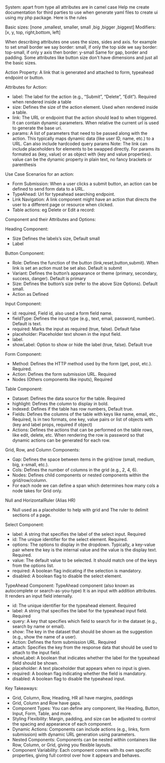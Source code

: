 System: apart from type all attributes are in camel case
Help me create documentation for third parties to use when generate yaml files to create ui using my php package. Here is the rules

Basic sizes: [none ,smallest, smaller, small ,big ,bigger ,biggest]
Modifiers: [x, y, top, right,bottom, left]

When describing attributes one uses the sizes, sides and axis. for example to set small border  we say border: small, if only the top side we say border: top-small, if only y axis then border: y-small 
Same for gap, border and padding. Some attributes like button size don't have dimensions and just all the basic sizes. 

Action Property:
A link that is generated and attached to form, typeahead endpoint or button.

Attributes for Action:
- label: The label for the action (e.g., “Submit”, “Delete”, “Edit”). Required when rendered inside a table
- size: Defines the size of the action element. Used when rendered inside a table.
- link: The URL or endpoint that the action should lead to when triggered. It can contain dynamic parameters. When relative the current url is used to generate the base uri.
- params: A list of parameters that need to be passed along with the action. This typically maps dynamic data (like user ID, name, etc.) to a URL. Can also include hardcoded query params
Note: The link can include placeholders for elements to be swapped directly. For params its formated as (key, value) or as object with (key and value properties). value can be the dynamic property in plain text, no fancy brackets or parenthesis

Use Case Scenarios for an action:
- Form Submission: When a user clicks a submit button, an action can be defined to send form data to a URL.
- TypeAhead: Url for typeahead searching endpoint.
- Link Navigation: A link component might have an action that directs the user to a different page or resource when clicked.
- Table actions: eg Delete or Edit a record:

Component and their Attributes and Options:

Heading Component:
 - Size  Defines the labels’s size, Default small
 - Label 

Button Component:
 - Role: Defines the function of the button (link,reset,button,submit). When link is set an action must be set also. Default is submit
 - Variant: Defines the button’s appearance or theme (primary, secondary, success, danger). Default is primary
 - Size: Defines the button’s size (refer to the above Size Options). Default small.
 - Action as Defined

Input Component:
- id: required, Field id, also used a form field name.
- fieldType: Defines the input type (e.g., text, email, password, number). Default is text.
- required: Marks the input as required (true, false). Default false
- placeholder: Placeholder text shown in the input field.
- label.
- showLabel: Option to show or hide the label (true, false). Default true

Form Component:
- Method: Defines the HTTP method used by the form (get, post, etc.). Required.
- Action: Defines the form submission URL. Required
- Nodes (Others components like inputs), Required

Table Component:
- Dataset: Defines the data source for the table. Required
- highlight: Defines the column to display in bold.
- Indexed: Defines if the table has row numbers, Default true.
- Fields: Defines the columns of the table with keys like name, email, etc., Required, Is in two formats, one key, value pairs or list of objects with (key and label props, required if object)
- Actions: Defines the actions that can be performed on the table rows, like edit, delete, etc. When rendering the row is password so that dynamic actions can be generated for each row. 

Grid, Row, and Column Components:
- Gap: Defines the space between items in the grid/row (small, medium, big, x-small, etc.).
- Cols: Defines the number of columns in the grid (e.g., 2, 4, 6).
- Nodes: Defines child components or nested components within the grid/row/column.
- For each node we can define a span which determines how many cols a node takes for Grid only.

Null and HorizontalRuler (Alias HR)
- Null used as a placeholder to help with grid and The ruler to delimit sections of a page.

Select Component:
- label: A string that specifies the label of the select input. Required
- id: The unique identifier for the select element. Required.
- options: The options to display in the dropdown. Typically, a key-value pair where the key is the internal value and the value is the display text. Required.
- value: The default value to be selected. It should match one of the keys from the options list.
- required: A boolean flag indicating if the selection is mandatory.
- disabled: A boolean flag to disable the select element.


TypeAhead Component:
TypeAhead component (also known as autocomplete or search-as-you-type) 
It is an input with addition attributes. It renders an input field internally.
- id: The unique identifier for the typeahead element. Required
- label: A string that specifies the label for the typeahead input field. Required
- query: A key that specifies which field to search for in the dataset (e.g., search by name or email).
- show: The key in the dataset that should be shown as the suggestion (e.g., show the name of a user).
- Action: Defines the form submission URL. Required
- attach: Specifies the key from the response data that should be used to attach to the input field.
- showLabel: A boolean that indicates whether the label for the typeahead field should be shown.
- placeholder: A text placeholder that appears when no input is given.
- required: A boolean flag indicating whether the field is mandatory.
- disabled: A boolean flag to disable the typeahead input.

Key Takeaways:
- Grid, Column, Row, Heading, HR all have margins, paddings
- Grid, Column and Row have gaps.
- Component Types: You can define any component, like Heading, Button, Input, Form, Table, and more.
- Styling Flexibility: Margin, padding, and size can be adjusted to control the spacing and appearance of each component.
- Dynamic Actions: Components can include actions (e.g., links, form submission) with dynamic URL generation using parameters.
- Nested Components: Components can be nested within containers like Row, Column, or Grid, giving you flexible layouts.
- Component Variability: Each component comes with its own specific properties, giving full control over how it appears and behaves.